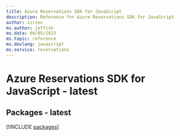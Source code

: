 ```yaml
---
title: Azure Reservations SDK for JavaScript
description: Reference for Azure Reservations SDK for JavaScript
author: xirzec
ms.author: jeffish
ms.data: 04/05/2023
ms.topic: reference
ms.devlang: javascript
ms.service: reservations
---
```

# Azure Reservations SDK for JavaScript - latest
## Packages - latest
[!INCLUDE [packages](reservations-index.md)]